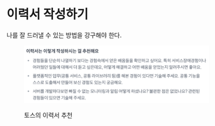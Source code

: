 # 이력서 작성하기

나를 잘 드러낼 수 있는 방법을 강구해야 한다.







<figure><img src="../.gitbook/assets/image (107).png" alt=""><figcaption><p>토스의 이력서 추천</p></figcaption></figure>
